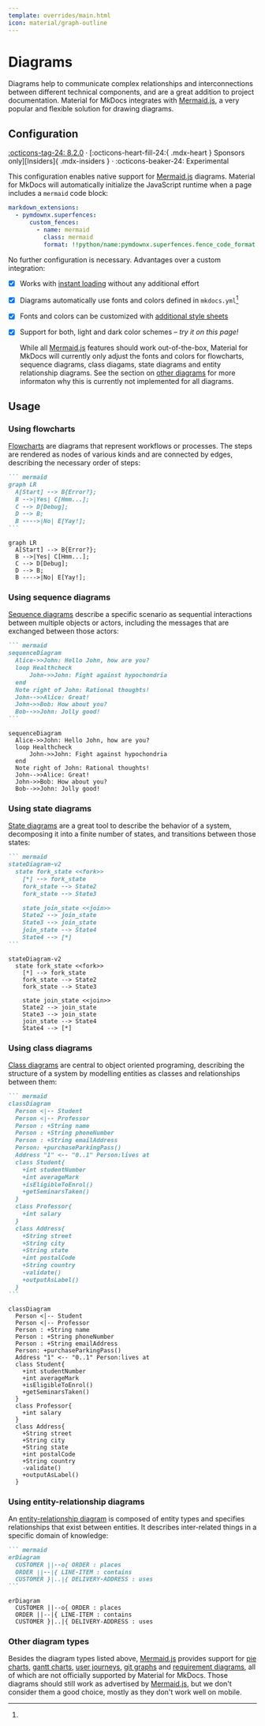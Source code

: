 ```yaml
---
template: overrides/main.html
icon: material/graph-outline
---
```


# Diagrams

Diagrams help to communicate complex relationships and interconnections between
different technical components, and are a great addition to project
documentation. Material for MkDocs integrates with [Mermaid.js], a very
popular and flexible solution for drawing diagrams.

  [Mermaid.js]: https://mermaid-js.github.io/mermaid/

## Configuration

[:octicons-tag-24: 8.2.0][Diagrams support] ·
[:octicons-heart-fill-24:{ .mdx-heart } Sponsors only][Insiders]{ .mdx-insiders } ·
:octicons-beaker-24: Experimental

This configuration enables native support for [Mermaid.js] diagrams. Material
for MkDocs will automatically initialize the JavaScript runtime when a page 
includes a `mermaid` code block:

``` yaml
markdown_extensions:
  - pymdownx.superfences:
      custom_fences:
        - name: mermaid
          class: mermaid
          format: !!python/name:pymdownx.superfences.fence_code_format
```

No further configuration is necessary. Advantages over a custom integration:

- [x] Works with [instant loading] without any additional effort
- [x] Diagrams automatically use fonts and colors defined in `mkdocs.yml`[^1]
- [x] Fonts and colors can be customized with [additional style sheets]
- [x] Support for both, light and dark color schemes – _try it on this page!_

  [^1]:
    While all [Mermaid.js] features should work out-of-the-box, Material for
    MkDocs will currently only adjust the fonts and colors for flowcharts,
    sequence diagrams, class diagams, state diagrams and entity relationship 
    diagrams. See the section on [other diagrams] for more informaton why this
    is currently not implemented for all diagrams.

  [Diagrams support]: https://github.com/squidfunk/mkdocs-material/releases/tag/8.2.0
  [instant loading]: ../setup/setting-up-navigation.md#instant-loading
  [additional style sheets]: ../customization.md#additional-css
  [other diagrams]: #other-diagrams

## Usage

### Using flowcharts

[Flowcharts] are diagrams that represent workflows or processes. The steps
are rendered as nodes of various kinds and are connected by edges, describing
the necessary order of steps:

```` markdown title="Flow chart"
``` mermaid
graph LR
  A[Start] --> B{Error?};
  B -->|Yes| C[Hmm...];
  C --> D[Debug];
  D --> B;
  B ---->|No| E[Yay!];
```
````

<div class="result" markdown>

``` mermaid
graph LR
  A[Start] --> B{Error?};
  B -->|Yes| C[Hmm...];
  C --> D[Debug];
  D --> B;
  B ---->|No| E[Yay!];
```

</div>

  [Flowcharts]: https://mermaid-js.github.io/mermaid/#/flowchart

### Using sequence diagrams

[Sequence diagrams] describe a specific scenario as sequential interactions 
between multiple objects or actors, including the messages that are exchanged
between those actors:

```` markdown title="Sequence diagram"
``` mermaid
sequenceDiagram
  Alice->>John: Hello John, how are you?
  loop Healthcheck
      John->>John: Fight against hypochondria
  end
  Note right of John: Rational thoughts!
  John-->>Alice: Great!
  John->>Bob: How about you?
  Bob-->>John: Jolly good!
```
````

<div class="result" markdown>

``` mermaid
sequenceDiagram
  Alice->>John: Hello John, how are you?
  loop Healthcheck
      John->>John: Fight against hypochondria
  end
  Note right of John: Rational thoughts!
  John-->>Alice: Great!
  John->>Bob: How about you?
  Bob-->>John: Jolly good!
```

</div>

  [Sequence diagrams]: https://mermaid-js.github.io/mermaid/#/sequenceDiagram

### Using state diagrams

[State diagrams] are a great tool to describe the behavior of a system,
decomposing it into a finite number of states, and transitions between those
states:

```` markdown title="State diagram"
``` mermaid
stateDiagram-v2
  state fork_state <<fork>>
    [*] --> fork_state
    fork_state --> State2
    fork_state --> State3

    state join_state <<join>>
    State2 --> join_state
    State3 --> join_state
    join_state --> State4
    State4 --> [*]
```
````

<div class="result" markdown>

``` mermaid
stateDiagram-v2
  state fork_state <<fork>>
    [*] --> fork_state
    fork_state --> State2
    fork_state --> State3

    state join_state <<join>>
    State2 --> join_state
    State3 --> join_state
    join_state --> State4
    State4 --> [*]
```

</div>

  [State diagrams]: https://mermaid-js.github.io/mermaid/#/stateDiagram

### Using class diagrams

[Class diagrams] are central to object oriented programing, describing the
structure of a system by modelling entities as classes and relationships between
them:

```` markdown title="Class diagram"
``` mermaid
classDiagram
  Person <|-- Student
  Person <|-- Professor
  Person : +String name
  Person : +String phoneNumber
  Person : +String emailAddress
  Person: +purchaseParkingPass()
  Address "1" <-- "0..1" Person:lives at
  class Student{
    +int studentNumber
    +int averageMark
    +isEligibleToEnrol()
    +getSeminarsTaken()
  }
  class Professor{
    +int salary
  }
  class Address{
    +String street
    +String city
    +String state
    +int postalCode
    +String country
    -validate()
    +outputAsLabel()  
  }
```
````

<div class="result" markdown>

``` mermaid
classDiagram
  Person <|-- Student
  Person <|-- Professor
  Person : +String name
  Person : +String phoneNumber
  Person : +String emailAddress
  Person: +purchaseParkingPass()
  Address "1" <-- "0..1" Person:lives at
  class Student{
    +int studentNumber
    +int averageMark
    +isEligibleToEnrol()
    +getSeminarsTaken()
  }
  class Professor{
    +int salary
  }
  class Address{
    +String street
    +String city
    +String state
    +int postalCode
    +String country
    -validate()
    +outputAsLabel()  
  }
```

</div>

  [Class diagrams]: https://mermaid-js.github.io/mermaid/#/classDiagram

### Using entity-relationship diagrams

An [entity-relationship diagram] is composed of entity types and specifies
relationships that exist between entities. It describes inter-related things in
a specific domain of knowledge:

```` markdown title="Entity-relationship diagram"
``` mermaid
erDiagram
  CUSTOMER ||--o{ ORDER : places
  ORDER ||--|{ LINE-ITEM : contains
  CUSTOMER }|..|{ DELIVERY-ADDRESS : uses
```
````

<div class="result" markdown>

``` mermaid
erDiagram
  CUSTOMER ||--o{ ORDER : places
  ORDER ||--|{ LINE-ITEM : contains
  CUSTOMER }|..|{ DELIVERY-ADDRESS : uses
```

</div>

  [entity-relationship diagram]: https://mermaid-js.github.io/mermaid/#/entityRelationshipDiagram

### Other diagram types

Besides the diagram types listed above, [Mermaid.js] provides support for
[pie charts], [gantt charts], [user journeys], [git graphs] and
[requirement diagrams], all of which are not officially supported by Material
for MkDocs. Those diagrams should still work as advertised by [Mermaid.js], but
we don't consider them a good choice, mostly as they don't work well on mobile.

  [pie charts]: https://mermaid-js.github.io/mermaid/#/pie
  [gantt charts]: https://mermaid-js.github.io/mermaid/#/gantt
  [user journeys]: https://mermaid-js.github.io/mermaid/#/user-journey
  [git graphs]: https://mermaid-js.github.io/mermaid/#/gitgraph
  [requirement diagrams]: https://mermaid-js.github.io/mermaid/#/requirementDiagram
